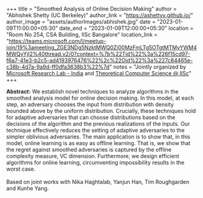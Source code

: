 +++
title = "Smoothed Analysis of Online Decision Making"
author = "Abhishek Shetty (UC Berkeley)"
author_link = "https://ashettyv.github.io/"
author_image = "assets/authorImages/abhishek.jpg"
date = "2023-01-09T11:00:00+05:30"
date_end = "2023-01-09T12:00:00+05:30"
location = "Room No 254, CSA Building, IISc Bangalore"
location_link = "https://teams.microsoft.com/l/meetup-join/19%3ameeting_ZGE3NDg5NzktMWQ0Zi00MzFmLTg5OTgtMTMyYWM4MWQyYjI2%40thread.v2/0?context=%7b%22Tid%22%3a%226f15cd97-f6a7-41e3-b2c5-ad4193976476%22%2c%22Oid%22%3a%227c84465e-c38b-4d7a-9a9d-ff0dfa3638b3%22%7d"
notes = "Jointly organized by <a href = "https://www.microsoft.com/en-us/research/lab/microsoft-research-india/" target= "_blank">Microsoft Research Lab - India</a> and <a href='https://www.csa.iisc.ac.in/theoretical-computer-science/' target= "_blank">Theoretical Computer Science @ IISc</a>"
+++

<b>Abstract:</b>
We establish novel techniques to analyze algorithms in the smoothed analysis model for online decision making.
In this model, at each step, an adversary chooses the input from distribution with density bounded above by the
uniform distribution. Crucially, these techniques hold for adaptive adversaries that can choose distributions based
on the decisions of the algorithm and the previous realizations of the inputs. Our technique effectively reduces the
setting of adaptive adversaries to the simpler oblivious adversaries. The main application is to show that, in this
model, online learning is as easy as offline learning. That is, we show that the regret against smoothed adversaries
is captured by the offline complexity measure, VC dimension. Furthermore, we design efficient algorithms for online
learning, circumventing impossibility results in the worst case.
<br><br>
Based on joint works with Nika Haghtalab, Yanjun Han, Tim Roughgarden and Kunhe Yang.
